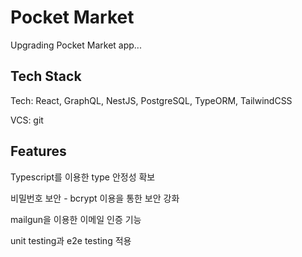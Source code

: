 # Pocket Market

Upgrading Pocket Market app...

## Tech Stack

Tech: React, GraphQL, NestJS, PostgreSQL, TypeORM, TailwindCSS 

VCS: git

## Features

Typescript를 이용한 type 안정성 확보

비밀번호 보안 - bcrypt 이용을 통한 보안 강화

mailgun을 이용한 이메일 인증 기능

unit testing과 e2e testing 적용
